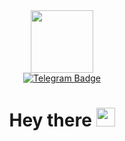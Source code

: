 <div id="header" align="center">
  <img src="https://media.giphy.com/media/mFwqFZx1HxfQ4hwkz9/giphy.gif" width="100"/>
  <div id="badges">
    <a href="https://t.me/mun_dev">
      <img src="https://img.shields.io/badge/Telegram-757ce8?logo=telegram&logoColor=white&style=flat" alt="Telegram Badge"/>
    </a>
  </div>
  <img src="https://komarev.com/ghpvc/?username=Mun-A&style=flat-square&color=blue" alt=""/>
  <h1>Hey there <img src="https://media.giphy.com/media/hvRJCLFzcasrR4ia7z/giphy.gif" width="30px"/></h1>
</div>
